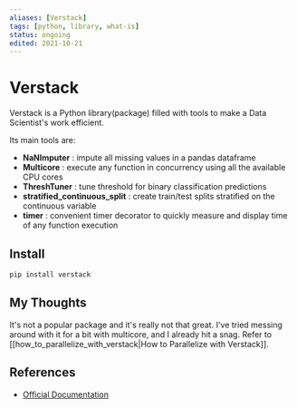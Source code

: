 ```yaml
---
aliases: [Verstack]
tags: [python, library, what-is]
status: ongoing
edited: 2021-10-21
---
```


# Verstack
Verstack is a Python library(package) filled with tools to make a Data Scientist's work efficient.

Its main tools are:
- __NaNImputer__ : impute all missing values in a pandas dataframe
- __Multicore__ : execute any function in concurrency using all the available CPU cores
- __ThreshTuner__ : tune threshold for binary classification predictions
- __stratified_continuous_split__ : create train/test splits stratified on the continuous variable
- __timer__ : convenient timer decorator to quickly measure and display time of any function execution

## Install
```python
pip install verstack
```

## My Thoughts
It's not a popular package and it's really not that great.
I've tried messing around with it for a bit with multicore, and I already hit a snag.
Refer to [[how_to_parallelize_with_verstack|How to Parallelize with Verstack]].

## References
- [Official Documentation](https://verstack.readthedocs.io/)